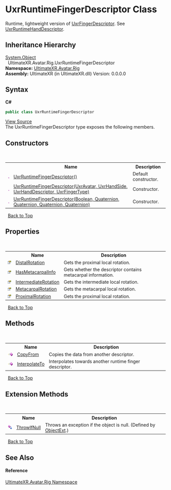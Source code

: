 # UxrRuntimeFingerDescriptor Class
 

Runtime, lightweight version of <a href="T_UltimateXR_Manipulation_HandPoses_UxrFingerDescriptor">UxrFingerDescriptor</a>. See <a href="T_UltimateXR_Avatar_Rig_UxrRuntimeHandDescriptor">UxrRuntimeHandDescriptor</a>.


## Inheritance Hierarchy
<a href="https://docs.microsoft.com/dotnet/api/system.object" target="_blank" rel="noopener noreferrer">System.Object</a><br />&nbsp;&nbsp;UltimateXR.Avatar.Rig.UxrRuntimeFingerDescriptor<br />
**Namespace:**&nbsp;<a href="N_UltimateXR_Avatar_Rig">UltimateXR.Avatar.Rig</a><br />**Assembly:**&nbsp;UltimateXR (in UltimateXR.dll) Version: 0.0.0.0

## Syntax

**C#**<br />
``` C#
public class UxrRuntimeFingerDescriptor
```

<a href="UltimateXR/Scripts/Avatar/Rig/UxrRuntimeFingerDescriptor.cs" rel="noopener noreferrer" title="View the source code">View Source</a><br />
The UxrRuntimeFingerDescriptor type exposes the following members.


## Constructors
&nbsp;<table><tr><th></th><th>Name</th><th>Description</th></tr><tr><td>![Public method](media/pubmethod.gif "Public method")</td><td><a href="M_UltimateXR_Avatar_Rig_UxrRuntimeFingerDescriptor__ctor">UxrRuntimeFingerDescriptor()</a></td><td>
Default constructor.</td></tr><tr><td>![Public method](media/pubmethod.gif "Public method")</td><td><a href="M_UltimateXR_Avatar_Rig_UxrRuntimeFingerDescriptor__ctor_2">UxrRuntimeFingerDescriptor(UxrAvatar, UxrHandSide, UxrHandDescriptor, UxrFingerType)</a></td><td>
Constructor.</td></tr><tr><td>![Public method](media/pubmethod.gif "Public method")</td><td><a href="M_UltimateXR_Avatar_Rig_UxrRuntimeFingerDescriptor__ctor_1">UxrRuntimeFingerDescriptor(Boolean, Quaternion, Quaternion, Quaternion, Quaternion)</a></td><td>
Constructor.</td></tr></table>&nbsp;
<a href="#uxrruntimefingerdescriptor-class">Back to Top</a>

## Properties
&nbsp;<table><tr><th></th><th>Name</th><th>Description</th></tr><tr><td>![Public property](media/pubproperty.gif "Public property")</td><td><a href="P_UltimateXR_Avatar_Rig_UxrRuntimeFingerDescriptor_DistalRotation">DistalRotation</a></td><td>
Gets the proximal local rotation.</td></tr><tr><td>![Public property](media/pubproperty.gif "Public property")</td><td><a href="P_UltimateXR_Avatar_Rig_UxrRuntimeFingerDescriptor_HasMetacarpalInfo">HasMetacarpalInfo</a></td><td>
Gets whether the descriptor contains metacarpal information.</td></tr><tr><td>![Public property](media/pubproperty.gif "Public property")</td><td><a href="P_UltimateXR_Avatar_Rig_UxrRuntimeFingerDescriptor_IntermediateRotation">IntermediateRotation</a></td><td>
Gets the intermediate local rotation.</td></tr><tr><td>![Public property](media/pubproperty.gif "Public property")</td><td><a href="P_UltimateXR_Avatar_Rig_UxrRuntimeFingerDescriptor_MetacarpalRotation">MetacarpalRotation</a></td><td>
Gets the metacarpal local rotation.</td></tr><tr><td>![Public property](media/pubproperty.gif "Public property")</td><td><a href="P_UltimateXR_Avatar_Rig_UxrRuntimeFingerDescriptor_ProximalRotation">ProximalRotation</a></td><td>
Gets the proximal local rotation.</td></tr></table>&nbsp;
<a href="#uxrruntimefingerdescriptor-class">Back to Top</a>

## Methods
&nbsp;<table><tr><th></th><th>Name</th><th>Description</th></tr><tr><td>![Public method](media/pubmethod.gif "Public method")</td><td><a href="M_UltimateXR_Avatar_Rig_UxrRuntimeFingerDescriptor_CopyFrom">CopyFrom</a></td><td>
Copies the data from another descriptor.</td></tr><tr><td>![Public method](media/pubmethod.gif "Public method")</td><td><a href="M_UltimateXR_Avatar_Rig_UxrRuntimeFingerDescriptor_InterpolateTo">InterpolateTo</a></td><td>
Interpolates towards another runtime finger descriptor.</td></tr></table>&nbsp;
<a href="#uxrruntimefingerdescriptor-class">Back to Top</a>

## Extension Methods
&nbsp;<table><tr><th></th><th>Name</th><th>Description</th></tr><tr><td>![Public Extension Method](media/pubextension.gif "Public Extension Method")</td><td><a href="M_UltimateXR_Extensions_System_ObjectExt_ThrowIfNull">ThrowIfNull</a></td><td>
Throws an exception if the object is null.
 (Defined by <a href="T_UltimateXR_Extensions_System_ObjectExt">ObjectExt</a>.)</td></tr></table>&nbsp;
<a href="#uxrruntimefingerdescriptor-class">Back to Top</a>

## See Also


#### Reference
<a href="N_UltimateXR_Avatar_Rig">UltimateXR.Avatar.Rig Namespace</a><br />